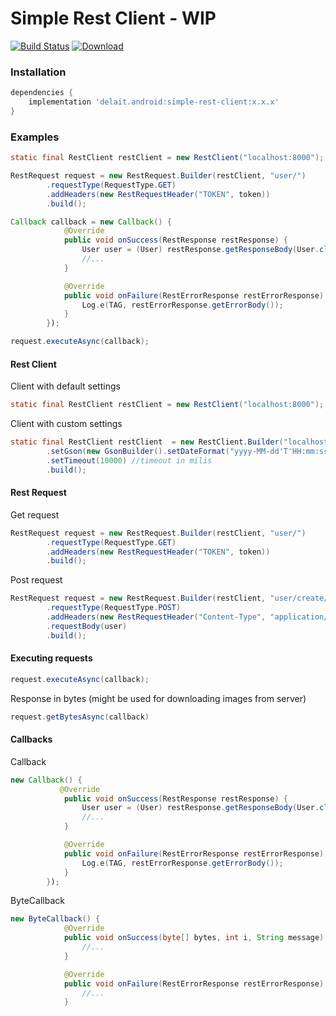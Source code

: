 # Simple Rest Client - WIP
[![Build Status](https://travis-ci.com/DeLaiT/SimpleRestClient-Android.svg?branch=master)](https://travis-ci.com/DeLaiT/SimpleRestClient-Android)
[ ![Download](https://api.bintray.com/packages/delait/SimpleRestClient/simple-rest-client/images/download.svg?version=1.2.2) ](https://bintray.com/delait/SimpleRestClient/simple-rest-client/1.2.2/link)
### Installation
``` gradle
dependencies {
    implementation 'delait.android:simple-rest-client:x.x.x'
}
```

### Examples
``` Java
static final RestClient restClient = new RestClient("localhost:8000");

RestRequest request = new RestRequest.Builder(restClient, "user/")
        .requestType(RequestType.GET)
        .addHeaders(new RestRequestHeader("TOKEN", token))
        .build();

Callback callback = new Callback() {
            @Override
            public void onSuccess(RestResponse restResponse) {
                User user = (User) restResponse.getResponseBody(User.class);
                //...
            }

            @Override
            public void onFailure(RestErrorResponse restErrorResponse) {
                Log.e(TAG, restErrorResponse.getErrorBody());
            }
        });

request.executeAsync(callback);
```
#### Rest Client
Client with default settings
``` Java
static final RestClient restClient = new RestClient("localhost:8000");
```
Client with custom settings
``` Java
static final RestClient restClient  = new RestClient.Builder("localhost:8000")
        .setGson(new GsonBuilder().setDateFormat("yyyy-MM-dd'T'HH:mm:ss'Z'").create()) //custom Gson
        .setTimeout(10000) //timeout in milis
        .build();
```

#### Rest Request
Get request
``` Java
RestRequest request = new RestRequest.Builder(restClient, "user/")
        .requestType(RequestType.GET)
        .addHeaders(new RestRequestHeader("TOKEN", token))
        .build();
```
Post request
``` Java
RestRequest request = new RestRequest.Builder(restClient, "user/create/")
        .requestType(RequestType.POST)
        .addHeaders(new RestRequestHeader("Content-Type", "application/json"))
        .requestBody(user)
        .build();
```

#### Executing requests
```Java
request.executeAsync(callback);
```
Response in bytes (might be used for downloading images from server)
```Java
request.getBytesAsync(callback)
```
#### Callbacks
Callback
``` Java
new Callback() {
           @Override
            public void onSuccess(RestResponse restResponse) {
                User user = (User) restResponse.getResponseBody(User.class);
                //...
            }

            @Override
            public void onFailure(RestErrorResponse restErrorResponse) {
                Log.e(TAG, restErrorResponse.getErrorBody());
            }
        });
```
ByteCallback
``` Java
new ByteCallback() {
            @Override
            public void onSuccess(byte[] bytes, int i, String message) {
                //...
            }

            @Override
            public void onFailure(RestErrorResponse restErrorResponse) {
                //...
            }
```
